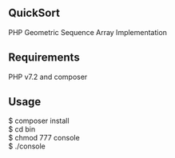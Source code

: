 ## QuickSort
PHP Geometric Sequence Array Implementation

## Requirements
PHP v7.2 and composer

## Usage
$ composer install  
$ cd bin  
$ chmod 777 console  
$ ./console  